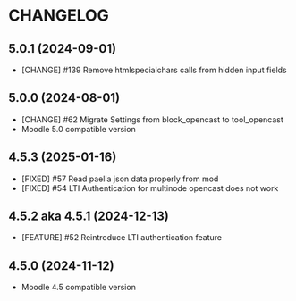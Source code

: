 CHANGELOG
=========

5.0.1 (2024-09-01)
------------------
* [CHANGE] #139 Remove htmlspecialchars calls from hidden input fields


5.0.0 (2024-08-01)
------------------
* [CHANGE] #62 Migrate Settings from block_opencast to tool_opencast
*  Moodle 5.0 compatible version


4.5.3 (2025-01-16)
------------------
* [FIXED] #57 Read paella json data properly from mod
* [FIXED] #54 LTI Authentication for multinode opencast does not work


4.5.2 aka 4.5.1 (2024-12-13)
------------------
* [FEATURE] #52 Reintroduce LTI authentication feature

 
4.5.0 (2024-11-12)
------------------
* Moodle 4.5 compatible version

